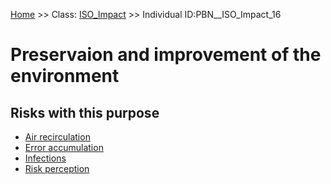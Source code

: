 [Home](https://github.com/mm80843/T3.5/blob/pages/index.md) >> Class: [ISO_Impact](https://github.com/mm80843/T3.5/tree/pages/docs/ISO_Impact/index.md) >> Individual ID:PBN__ISO_Impact_16 

# __Preservaion and improvement of the environment__

## Risks with this purpose

* [Air recirculation](https://github.com/mm80843/T3.5/blob/pages/Risk/PBN__Risk_1203.md)
* [Error accumulation](https://github.com/mm80843/T3.5/blob/pages/Risk/PBN__Risk_2298.md)
* [Infections](https://github.com/mm80843/T3.5/blob/pages/Risk/PBN__Risk_1311.md)
* [Risk perception](https://github.com/mm80843/T3.5/blob/pages/Risk/PBN__Risk_1645.md)

